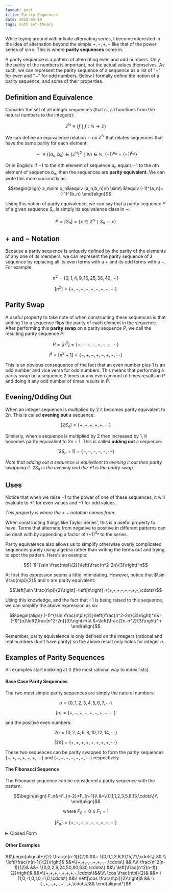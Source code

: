 ```yaml
---
layout: post
title: Parity Sequences
date: 2018-05-10
tags: math set-theory
---
```

<!--
New Date is formal reformulation of parity sequences

Thought about this when we had to find Taylor series' for certain sinusoidal functions and the terms had hard to capture patterns of negative/even terms. It is possible to capture this via more sinusoidal functions but I wanted a polynomial answer. I don't think there is a polynomial answer for the general case, and the 2 examples below are the extent of my findings.

first publish date: 2018-03-03-->

While toying around with infinite alternating series, I become interested in the idea of alternation beyond the simple $+,-,+,-$ like that of the power series of $\sin x$. This is where **parity sequences** come in.

A parity sequence is a pattern of alternating even and odd numbers. Only the parity of the numbers is important, not the actual values themselves. As such, we can represent the parity sequence of a sequence as a list of "$+$" for even and "$-$" for odd numbers. Below I formally define the notion of a parity sequence, and some of their properties.

## Definition and Equivalence
Consider the set of all integer sequences (that is, all functions from the natural numbers to the integers):

$$\mathbb{Z}^\mathbb{N}\equiv\{f\mid f:\mathbb{N}\to\mathbb{Z}\}$$

<!--more-->

We can define an equivalence relation $\sim$ on $\mathbb{Z}^\mathbb{N}$ that relates sequences that have the same parity for each element:

$$\sim\equiv\{\left(a_n,b_n\right)\in (\mathbb{Z}^\mathbb{N})^2\mid\forall n\in\mathbb{N},\ (-1)^{a_n}=(-1)^{b_n}\}$$

Or in English: if $-1$ to the $n$th element of sequence $a_n$ equals $-1$ to the $n$th element of sequence $b_n$, then the sequences are **parity equivalent**. We can write this more succinctly as:

$$\begin{align}
a_n\sim b_n&\equiv (a_n,b_n)\in \sim\\
&\equiv (-1)^{a_n}=(-1)^{b_n}
\end{align}$$

Using this notion of parity equivalence, we can say that a parity sequence $P$ of a given sequence $S_n$ is simply its equivalence class in $\sim$:

$$P=[S_n]=\{x\in \mathbb{Z}^\mathbb{N}\mid S_n\sim x\}$$

## $+$ and $-$ Notation
Because a parity sequence is uniquely defined by the parity of the elements of any one of its members, we can represent the parity sequence of a sequence by replacing all its even terms with a $+$ and its odd terms with a $-$. For example:

$$n^2=\{0,1,4,9,16,25,36,49,\cdots\}$$

$$[n^2]=\{+,-,+,-,+,-,+,-,\cdots\}$$

## Parity Swap
A useful property to take note of when constructing these sequences is that adding $1$ to a sequence flips the parity of each element in the sequence. After performing this **parity swap** on a parity sequence $P$, we call the resulting parity sequence $\bar{P}$:

$$P=[n^2]=\{+,-,+,-,+,-,+,\cdots\}$$

$$\bar{P}=[n^2+1]=\{-,+,-,+,-,+,-,\cdots\}$$

This is an obvious consequence of the fact that an even number plus $1$ is an odd number and vice versa for odd numbers. This means that performing a parity swap on a sequence $2$ times or any even amount of times results in $P$ and doing it any odd number of times results in $\bar{P}$.

## Evening/Odding Out
When an integer sequence is multiplied by $2$ it becomes parity equivalent to $2n$. This is called **evening out** a sequence:

$$[2S_n]=\{+,+,+,+,+,\cdots\}$$

Similarly, when a sequence is multiplied by $2$ then increased by $1$, it becomes parity equivalent to $2n+1$. This is called **odding out** a sequence:

$$[2S_n+1]=\{-,-,-,-,-,\cdots\}$$

*Note that odding out a sequence is equivalent to evening it out then parity swapping it. $2S_n$ is the evening and the $+1$ is the parity swap.*

## Uses
Notice that when we raise $-1$ to the power of one of these sequences, it will evaluate to $+1$ for even values and $-1$ for odd values.

*This property is where the $+$ $-$ notation comes from.*

When constructing things like Taylor Series', this is a useful property to have. Terms that alternate from negative to positive in different patterns can be dealt with by appending a factor of $(-1)^{S_n}$ to the series.

Parity equivalence also allows us to simplify otherwise overly complicated sequences purely using algebra rather than writing the terms out and trying to spot the pattern. Here's an example:

$$(-1)^{\sin \frac{n\pi}{2}}\left(\frac{n^2-2n}{3}\right)^n$$

At first this expression seems a little intimidating. However, notice that $\sin \frac{n\pi}{2}$ and $n$ are parity equivalent:

$$\left[\sin \frac{n\pi}{2}\right]=\left[n\right]=\{+,-,+,-,+,-,+,-,\cdots\}$$

Using this knowledge, and the fact that $-1$ is being raised to this sequence, we can simplify the above expression as so:

$$\begin{align}
(-1)^{\sin \frac{n\pi}{2}}\left(\frac{n^2-2n}{3}\right)^n&=(-1)^{n}\left(\frac{n^2-2n}{3}\right)^n\\
&=\left(\frac{2n-n^2}{3}\right)^n
\end{align}$$

Remember, parity equivalence is only defined on the integers (rational and real numbers don't have parity) so the above result only holds for integer $n$.

## Examples of Parity Sequences
All examples start indexing at 0 (the most rational way to index lists).
#### Base Case Parity Sequences
The two most simple parity sequences are simply the natural numbers:

$$n=\{0,1,2,3,4,5,6,7,\cdots\}$$

$$[n]=\{+,-,+,-,+,-,+,-,\cdots\}$$

and the positive even numbers:

$$2n=\{0,2,4,6,8,10,12,14,\cdots\}$$

$$[2n]=\{+,+,+,+,+,+,+,+,\cdots\}$$

These two sequences can be parity swapped to form the parity sequences $\{-,+,-,+,-,+,\cdots\}$ and $\{-,-,-,-,-,-,\cdots\}$ respectively.

#### The Fibonacci Sequence
The Fibonacci sequence can be considered a parity sequence with the pattern:

$$\begin{align}
F_n&=F_{n-2}+F_{n-1}\\
&=\{0,1,1,2,3,5,8,13,\cdots\}\\
\end{align}$$

$$\text{where } F_0=0 \land F_1 = 1$$

$$[F_n]=\{+,-,-,+,-,-,+,-,\cdots\}$$

<details>
  <summary>Closed Form</summary>
  <p>

  $$\begin{align}
  F_n=\frac{\phi^n-\psi^n}{\sqrt 5}&=\{0,1,1,2,3,5,8,13,\cdots\}
  \end{align}$$

  $$[F_n]=\{+,-,-,+,-,-,+,-,\cdots\}$$

  $$\begin{align*}
  \text{where } &\phi=\frac{1+\sqrt 5}{2} \text{ (the golden ratio)}\\
  &\psi=\frac{1-\sqrt 5}{2} \text{ (the conjugate golden ratio)}
  \end{align*}$$
  </p>
</details>

#### Other Examples
$$\begin{alignat*}{2}
  \frac{n(n-1)}{2}& &&= \{0,0,1,3,6,10,15,21,\cdots\} && \\
  \left[\frac{n(n-1)}{2}\right]& &&=\{+,+,-,-,+,+,-,-,\cdots\} && \\\\
  \frac{n^2(n-1)}{2}& &&= \{0,0,2,9,24,50,90,630,\cdots\} &&\\
  \left[\frac{n^2(n-1)}{2}\right]& &&=\{+,+,+,-,+,+,+,-,\cdots\}&&\\\\
  \cos \frac{n\pi}{2}& &&= \{1,0,-1,0,1,0,-1,0,\cdots\} &&\\
  \left[\cos \frac{n\pi}{2}\right]& &&=\{-,+,-,+,-,+,-,+,\cdots\}&&
\end{alignat*}$$
